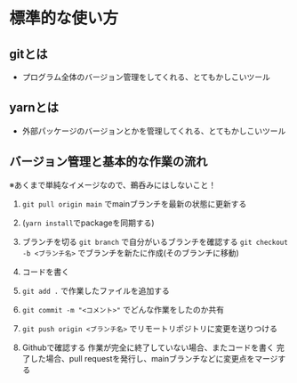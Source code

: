 # 標準的な使い方

## gitとは

* プログラム全体のバージョン管理をしてくれる、とてもかしこいツール

## yarnとは

* 外部パッケージのバージョンとかを管理してくれる、とてもかしこいツール

## バージョン管理と基本的な作業の流れ

※あくまで単純なイメージなので、鵜呑みにはしないこと！

1. ```git pull origin main``` でmainブランチを最新の状態に更新する
1. (```yarn install```でpackageを同期する)
1. ブランチを切る
  ```git branch``` で自分がいるブランチを確認する
  ```git checkout -b <ブランチ名>``` でブランチを新たに作成(そのブランチに移動)

1. コードを書く
1. ```git add .``` で作業したファイルを追加する
1. ```git commit -m "<コメント>"``` でどんな作業をしたのか共有
1. ```git push origin <ブランチ名>``` でリモートリポジトリに変更を送りつける
1. Githubで確認する
  作業が完全に終了していない場合、またコードを書く
  完了した場合、pull requestを発行し、mainブランチなどに変更点をマージする

